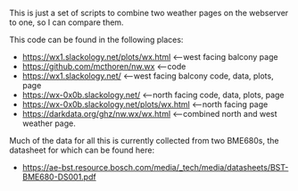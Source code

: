 This is just a set of scripts to combine two weather pages on the webserver to one, so I can compare them.

This code can be found in the following places:
* https://wx1.slackology.net/plots/wx.html	<--west facing balcony page
* https://github.com/mcthoren/nw.wx		<--code
* https://wx1.slackology.net/			<--west facing balcony code, data, plots, page
* https://wx-0x0b.slackology.net/		<--north facing code, data, plots, page
* https://wx-0x0b.slackology.net/plots/wx.html	<--north facing page
* https://darkdata.org/ghz/nw.wx/wx.html	<--combined north and west weather page.

Much of the data for all this is currently collected from two BME680s, the datasheet for which can be found here:
* https://ae-bst.resource.bosch.com/media/_tech/media/datasheets/BST-BME680-DS001.pdf
